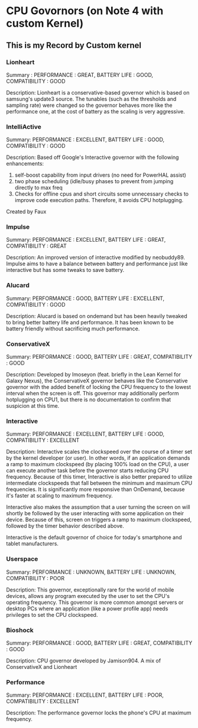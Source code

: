 ﻿# CPU Govornors (on Note 4 with custom Kernel)

## This is my Record by Custom kernel 


### Lionheart

Summary : PERFORMANCE : GREAT, BATTERY LIFE : GOOD, COMPATIBILITY : GOOD

Description:
Lionheart is a conservative-based governor which is based on samsung's update3 source.
The tunables (such as the thresholds and sampling rate) were changed so the governor behaves more like the performance one, at the cost of battery as the scaling is very aggressive.


### IntelliActive

Summary:
PERFORMANCE : EXCELLENT, BATTERY LIFE : GOOD, COMPATIBILITY : GOOD

Description:
Based off Google's Interactive governor with the following enhancements:

1. self-boost capability from input drivers (no need for PowerHAL assist)
2. two phase scheduling (idle/busy phases to prevent from jumping directly to max freq
3. Checks for offline cpus and short circuits some unnecessary checks to improve code execution paths. Therefore, it avoids CPU hotplugging.

Created by Faux


### Impulse

Summary:
PERFORMANCE : EXCELLENT, BATTERY LIFE : GREAT, COMPATIBILITY : GREAT

Description:
An improved version of interactive modified by neobuddy89. Impulse aims to have a balance between battery and performance just like interactive but has some tweaks to save battery. 

### Alucard

Summary:
PERFORMANCE : GOOD, BATTERY LIFE : EXCELLENT, COMPATIBILITY : GOOD

Description:
Alucard is based on ondemand but has been heavily tweaked to bring better battery life and performance. It has been known to be battery friendly without sacrificing much performance.


### ConservativeX

Summary:
PERFORMANCE : GOOD, BATTERY LIFE : GREAT, COMPATIBILITY : GOOD

Description:
Developed by Imoseyon (feat. briefly in the Lean Kernel for Galaxy Nexus), the ConservativeX governor behaves like the Conservative governor with the added benefit of locking the CPU frequency to the lowest interval when the screen is off. This governor may additionally perform hotplugging on CPU1, but there is no documentation to confirm that suspicion at this time.


### Interactive

Summary:
PERFORMANCE : EXCELLENT, BATTERY LIFE : GOOD, COMPATIBILITY : EXCELLENT

Description:
Interactive scales the clockspeed over the course of a timer set by the kernel developer (or user). In other words, if an application demands a ramp to maximum clockspeed (by placing 100% load on the CPU), a user can execute another task before the governor starts reducing CPU frequency. Because of this timer, Interactive is also better prepared to utilize intermediate clockspeeds that fall between the minimum and maximum CPU frequencies. It is significantly more responsive than OnDemand, because it's faster at scaling to maximum frequency.

Interactive also makes the assumption that a user turning the screen on will shortly be followed by the user interacting with some application on their device. Because of this, screen on triggers a ramp to maximum clockspeed, followed by the timer behavior described above.

Interactive is the default governor of choice for today's smartphone and tablet manufacturers.

### Userspace

Summary:
PERFORMANCE : UNKNOWN, BATTERY LIFE : UNKNOWN, COMPATIBILITY : POOR

Description:
This governor, exceptionally rare for the world of mobile devices, allows any program executed by the user to set the CPU's operating frequency. This governor is more common amongst servers or desktop PCs where an application (like a power profile app) needs privileges to set the CPU clockspeed.

### Bioshock

Summary:
PERFORMANCE : GOOD, BATTERY LIFE : GREAT, COMPATIBILITY : GOOD

Description:
CPU governor developed by Jamison904. A mix of ConservativeX and Lionheart

### Performance

Summary:
PERFORMANCE : EXCELLENT, BATTERY LIFE : POOR, COMPATIBILITY : EXCELLENT

Description:
The performance governor locks the phone's CPU at maximum frequency.


